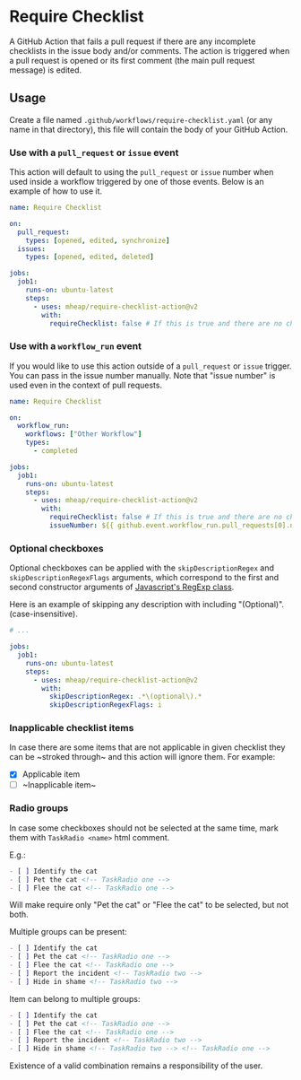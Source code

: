 # Require Checklist

A GitHub Action that fails a pull request if there are any incomplete checklists in the issue body and/or comments. The action is triggered when a pull request is opened or its first comment (the main pull request message) is edited.

## Usage

Create a file named `.github/workflows/require-checklist.yaml` (or any name in that directory), this file will contain the body of your GitHub Action.

### Use with a `pull_request` or `issue` event

This action will default to using the `pull_request` or `issue` number when used inside a workflow triggered by one of those events. Below is an example of how to use it.

```yaml
name: Require Checklist

on:
  pull_request:
    types: [opened, edited, synchronize]
  issues:
    types: [opened, edited, deleted]

jobs:
  job1:
    runs-on: ubuntu-latest
    steps:
      - uses: mheap/require-checklist-action@v2
        with:
          requireChecklist: false # If this is true and there are no checklists detected, the action will fail
```

### Use with a `workflow_run` event

If you would like to use this action outside of a `pull_request` or `issue` trigger. You can pass in the issue number manually. Note that "issue number" is used even in the context of pull requests.

```yaml
name: Require Checklist

on:
  workflow_run:
    workflows: ["Other Workflow"]
    types:
      - completed

jobs:
  job1:
    runs-on: ubuntu-latest
    steps:
      - uses: mheap/require-checklist-action@v2
        with:
          requireChecklist: false # If this is true and there are no checklists detected, the action will fail
          issueNumber: ${{ github.event.workflow_run.pull_requests[0].number }}
```

### Optional checkboxes

Optional checkboxes can be applied with the `skipDescriptionRegex` and `skipDescriptionRegexFlags` arguments, which correspond to the first and second constructor arguments of [Javascript's RegExp class](https://developer.mozilla.org/en-US/docs/Web/JavaScript/Reference/Global_Objects/RegExp).

Here is an example of skipping any description with including "(Optional)". (case-insensitive).

```yaml
# ...

jobs:
  job1:
    runs-on: ubuntu-latest
    steps:
      - uses: mheap/require-checklist-action@v2
        with:
          skipDescriptionRegex: .*\(optional\).*
          skipDescriptionRegexFlags: i
```

### Inapplicable checklist items

In case there are some items that are not applicable in given checklist they can be ~stroked through~ and this action will ignore them. For example:

- [X] Applicable item
- [ ] ~Inapplicable item~

### Radio groups

In case some checkboxes should not be selected at the same time, mark them with `TaskRadio <name>` html comment.

E.g.:

```markdown
- [ ] Identify the cat
- [ ] Pet the cat <!-- TaskRadio one -->
- [ ] Flee the cat <!-- TaskRadio one -->
```

Will make require only "Pet the cat" or "Flee the cat" to be selected, but not both.

Multiple groups can be present:

```markdown
- [ ] Identify the cat
- [ ] Pet the cat <!-- TaskRadio one -->
- [ ] Flee the cat <!-- TaskRadio one -->
- [ ] Report the incident <!-- TaskRadio two -->
- [ ] Hide in shame <!-- TaskRadio two -->
```

Item can belong to multiple groups:

```markdown
- [ ] Identify the cat
- [ ] Pet the cat <!-- TaskRadio one -->
- [ ] Flee the cat <!-- TaskRadio one -->
- [ ] Report the incident <!-- TaskRadio two -->
- [ ] Hide in shame <!-- TaskRadio two --> <!-- TaskRadio one -->
```

Existence of a valid combination remains a responsibility of the user.
